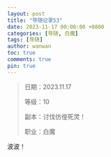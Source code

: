 ```yaml
---
layout: post
title: "导随记录53"
date: 2023-11-17 00:00:00 +0800
categories: [导随, 白魔]
tags: [导随]
author: wanwan
toc: true
comments: true
pin: true
---
```

> 日期：2023.11.17
>
> 等级：10
>
> 副本：讨伐彷徨死灵！
>
> 职业：白魔

波波！